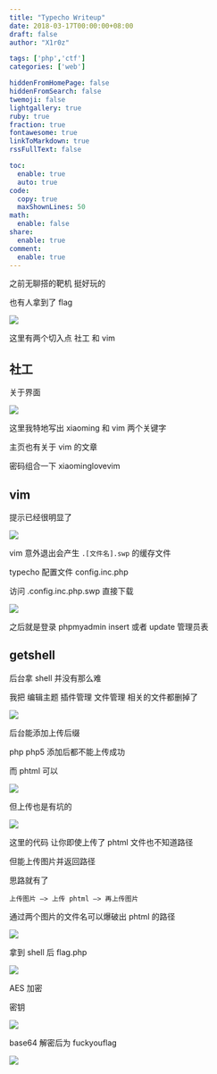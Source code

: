 ```yaml
---
title: "Typecho Writeup"
date: 2018-03-17T00:00:00+08:00
draft: false
author: "X1r0z"

tags: ['php','ctf']
categories: ['web']

hiddenFromHomePage: false
hiddenFromSearch: false
twemoji: false
lightgallery: true
ruby: true
fraction: true
fontawesome: true
linkToMarkdown: true
rssFullText: false

toc:
  enable: true
  auto: true
code:
  copy: true
  maxShownLines: 50
math:
  enable: false
share:
  enable: true
comment:
  enable: true
---
```



之前无聊搭的靶机 挺好玩的

也有人拿到了 flag

<!--more-->

![](http://exp10it-1252109039.cossh.myqcloud.com/2018/03/17/1521252538.jpg)

这里有两个切入点 社工 和 vim

## 社工

关于界面

![](http://exp10it-1252109039.cossh.myqcloud.com/2018/03/17/1521252540.jpg)

这里我特地写出 xiaoming 和 vim 两个关键字

主页也有关于 vim 的文章

密码组合一下 xiaominglovevim

## vim

提示已经很明显了

![](http://exp10it-1252109039.cossh.myqcloud.com/2018/03/17/1521252542.jpg)

vim 意外退出会产生 `.[文件名].swp` 的缓存文件

typecho 配置文件 config.inc.php

访问 .config.inc.php.swp 直接下载

![](http://exp10it-1252109039.cossh.myqcloud.com/2018/03/17/1521252544.jpg)

之后就是登录 phpmyadmin insert 或者 update 管理员表

## getshell

后台拿 shell 并没有那么难

我把 编辑主题 插件管理 文件管理 相关的文件都删掉了

![](http://exp10it-1252109039.cossh.myqcloud.com/2018/03/17/1521252546.jpg)

后台能添加上传后缀

php php5 添加后都不能上传成功

而 phtml 可以

![](http://exp10it-1252109039.cossh.myqcloud.com/2018/03/17/1521252548.jpg)

但上传也是有坑的

![](http://exp10it-1252109039.cossh.myqcloud.com/2018/03/17/1521252550.jpg)

这里的代码 让你即使上传了 phtml 文件也不知道路径

但能上传图片并返回路径

思路就有了

`上传图片 –> 上传 phtml –> 再上传图片`

通过两个图片的文件名可以爆破出 phtml 的路径

![](http://exp10it-1252109039.cossh.myqcloud.com/2018/03/17/1521252552.jpg)

拿到 shell 后 flag.php

![](http://exp10it-1252109039.cossh.myqcloud.com/2018/03/17/1521252556.jpg)

AES 加密

密钥

![](http://exp10it-1252109039.cossh.myqcloud.com/2018/03/17/1521252554.jpg)

base64 解密后为 fuckyouflag

![](http://exp10it-1252109039.cossh.myqcloud.com/2018/03/17/1521252558.jpg)